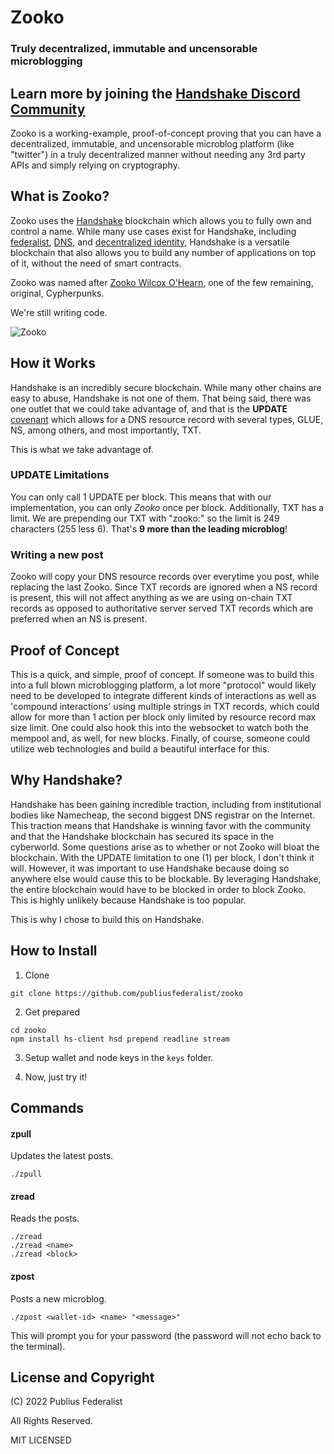 # Zooko
### Truly decentralized, immutable and uncensorable microblogging

## Learn more by joining the [Handshake Discord Community](https://discord.gg/tXJ2UdGuda)

Zooko is a working-example, proof-of-concept proving that you can have a decentralized, immutable, and uncensorable microblog platform (like "twitter") in a truly decentralized manner without needing any 3rd party APIs and simply relying on cryptography.

## What is Zooko?

Zooko uses the [Handshake](https://handshake.org) blockchain which allows you to fully own and control a name.  While many use cases exist for Handshake, including [federalist](https://github.com/publiusfederalist/federalist), [DNS](https://www.namecheap.com/support/knowledgebase/article.aspx/10484/2278/namecheap-handshake-tlds/), and [decentralized identity](https://applause.chat/), Handshake is a versatile blockchain that also allows you to build any number of applications on top of it, without the need of smart contracts.

Zooko was named after [Zooko Wilcox O'Hearn](https://en.wikipedia.org/wiki/Zooko_Wilcox-O%27Hearn), one of the few remaining, original, Cypherpunks.

We're still writing code.

![Zooko](https://raw.githubusercontent.com/publiusfederalist/zooko/master/zooko.png)

## How it Works

Handshake is an incredibly secure blockchain.  While many other chains are easy to abuse, Handshake is not one of them.  That being said, there was one outlet that we could take advantage of, and that is the **UPDATE** [covenant](https://github.com/handshake-org/hsd/blob/master/lib/covenants/rules.js) which allows for a DNS resource record with several types, GLUE, NS, among others, and most importantly, TXT.

This is what we take advantage of.

### UPDATE Limitations

You can only call 1 UPDATE per block.  This means that with our implementation, you can only _Zooko_ once per block.  Additionally, TXT has a limit.  We are prepending our TXT with "zooko:" so the limit is 249 characters (255 less 6).  That's **9 more than the leading microblog**!

### Writing a new post

Zooko will copy your DNS resource records over everytime you post, while replacing the last Zooko.  Since TXT records are ignored when a NS record is present, this will not affect anything as we are using on-chain TXT records as opposed to authoritative server served TXT records which are preferred when an NS is present.

## Proof of Concept

This is a quick, and simple, proof of concept.  If someone was to build this into a full blown microblogging platform, a lot more "protocol" would likely need to be developed to integrate different kinds of interactions as well as 'compound interactions' using multiple strings in TXT records, which could allow for more than 1 action per block only limited by resource record max size limit.  One could also hook this into the websocket to watch both the mempool and, as well, for new blocks.  Finally, of course, someone could utilize web technologies and build a beautiful interface for this.

## Why Handshake?

Handshake has been gaining incredible traction, including from institutional bodies like Namecheap, the second biggest DNS registrar on the Internet.  This traction means that Handshake is winning favor with the community and that the Handshake blockchain has secured its space in the cyberworld.  Some questions arise as to whether or not Zooko will bloat the blockchain.  With the UPDATE limitation to one (1) per block, I don't think it will.  However, it was important to use Handshake because doing so anywhere else would cause this to be blockable.  By leveraging Handshake, the entire blockchain would have to be blocked in order to block Zooko.  This is highly unlikely because Handshake is too popular.

This is why I chose to build this on Handshake.

## How to Install
1. Clone
```
git clone https://github.com/publiusfederalist/zooko
```

2. Get prepared
```
cd zooko
npm install hs-client hsd prepend readline stream
```

3. Setup wallet and node keys in the `keys` folder.


4. Now, just try it!

## Commands

#### zpull

Updates the latest posts.
```
./zpull
```

#### zread

Reads the posts.
```
./zread
./zread <name>
./zread <block>
```

#### zpost

Posts a new microblog.
```
./zpost <wallet-id> <name> "<message>"
```
This will prompt you for your password (the password will not echo back to the terminal).

## License and Copyright

(C) 2022 Publius Federalist

All Rights Reserved.


MIT LICENSED



